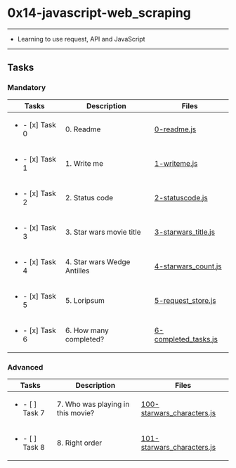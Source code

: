 # 0x14-javascript-web_scraping

---

* Learning to use request, API and JavaScript

---

## Tasks

### Mandatory

| Tasks | Description | Files |
| ----- | ----- | ----- |
| <ul><li> - [x] Task 0 </li></ul> | 0. Readme | [0-readme.js](0-readme.js) |
| <ul><li> - [x] Task 1 </li></ul> | 1. Write me | [1-writeme.js](1-writeme.js) |
| <ul><li> - [x] Task 2 </li></ul> | 2. Status code | [2-statuscode.js](2-statuscode.js) |
| <ul><li> - [x] Task 3 </li></ul> | 3. Star wars movie title | [3-starwars_title.js](3-starwars_title.js) |
| <ul><li> - [x] Task 4 </li></ul> | 4. Star wars Wedge Antilles | [4-starwars_count.js](4-starwars_count.js) |
| <ul><li> - [x] Task 5 </li></ul> | 5. Loripsum | [5-request_store.js](5-request_store.js) |
| <ul><li> - [x] Task 6 </li></ul> | 6. How many completed? | [6-completed_tasks.js](6-completed_tasks.js) |

### Advanced

| Tasks | Description | Files |
| ----- | ----- | ----- |
| <ul><li> - [ ] Task 7 </li></ul> | 7. Who was playing in this movie? | [100-starwars_characters.js](100-starwars_characters.js) |
| <ul><li> - [ ] Task 8 </li></ul> | 8. Right order | [101-starwars_characters.js](101-starwars_characters.js) |
